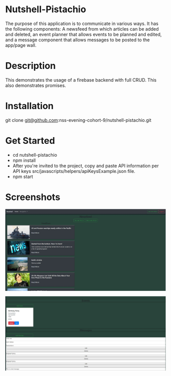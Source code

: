 # Nutshell-Pistachio
The purpose of this application is to communicate in various ways. It has the following components: A newsfeed from which articles can be added and deleted, an event planner that allows events to be planned and edited, and a message component that allows messages to be posted to the app/page wall.

# Description
This demonstrates the usage of a firebase backend with full CRUD. This also demonstrates promises.

# Installation
git clone git@github.com:nss-evening-cohort-9/nutshell-pistachio.git

# Get Started
* cd nutshell-pistachio
* npm install
* After you're invited to the project, copy and paste API information per API keys src/javascripts/helpers/apiKeysExample.json file.
* npm start

# Screenshots

![Nusthell-Pistachio](https://github.com/nss-evening-cohort-9/nutshell-pistachio/blob/master/src/screenshots/nutshell1.JPG "Nutshell-pistachio")

![Nusthell-Pistachio](https://github.com/nss-evening-cohort-9/nutshell-pistachio/blob/master/src/screenshots/nutshell2.JPG "Nutshell-pistachio")
